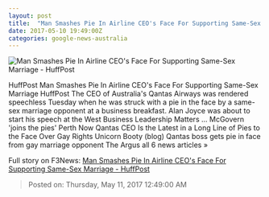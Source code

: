```yaml
---
layout: post
title:  "Man Smashes Pie In Airline CEO's Face For Supporting Same-Sex Marriage - HuffPost"
date: 2017-05-10 19:49:00Z
categories: google-news-australia
---
```


![Man Smashes Pie In Airline CEO's Face For Supporting Same-Sex Marriage - HuffPost](http://img.huffingtonpost.com/asset/1910_1000/591334a51600000a12c5a7a9.png?cache=wmyc5ieblh)

HuffPost Man Smashes Pie In Airline CEO's Face For Supporting Same-Sex Marriage HuffPost The CEO of Australia's Qantas Airways was rendered speechless Tuesday when he was struck with a pie in the face by a same-sex marriage opponent at a business breakfast. Alan Joyce was about to start his speech at the West Business Leadership Matters ... McGovern 'joins the pies' Perth Now Qantas CEO Is the Latest in a Long Line of Pies to the Face Over Gay Rights Unicorn Booty (blog) Qantas boss gets pie in face from gay marriage opponent The Argus all 6 news articles »


Full story on F3News: [Man Smashes Pie In Airline CEO's Face For Supporting Same-Sex Marriage - HuffPost](http://www.f3nws.com/n/EKWKfH)

> Posted on: Thursday, May 11, 2017 12:49:00 AM
